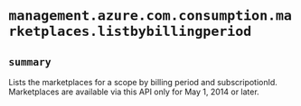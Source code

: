 # `management.azure.com.consumption.marketplaces.listbybillingperiod`

## `summary`
Lists the marketplaces for a scope by billing period and subscripotionId. Marketplaces are available via this API only for May 1, 2014 or later.


